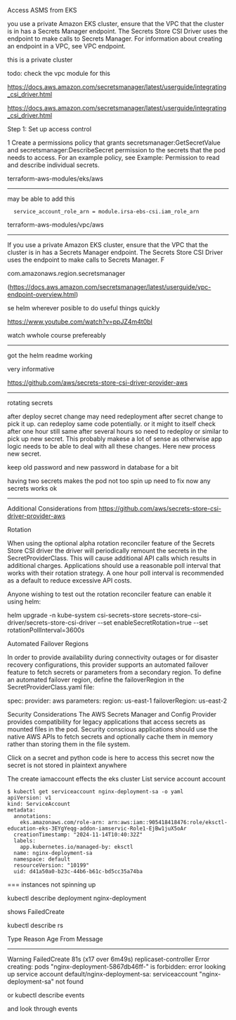 Access ASMS from EKS


you use a private Amazon EKS cluster, ensure that the VPC that the cluster is in has a Secrets Manager endpoint. The Secrets Store CSI Driver uses the endpoint to make calls to Secrets Manager. For information about creating an endpoint in a VPC, see VPC endpoint.



this is a private cluster


todo: check the vpc module for this








https://docs.aws.amazon.com/secretsmanager/latest/userguide/integrating_csi_driver.html

https://docs.aws.amazon.com/secretsmanager/latest/userguide/integrating_csi_driver.html

Step 1: Set up access control


1
    Create a permissions policy that grants secretsmanager:GetSecretValue and secretsmanager:DescribeSecret permission to the secrets that the pod needs to access. For an example policy, see Example: Permission to read and describe individual secrets.


terraform-aws-modules/eks/aws



---

may be able to add this



      service_account_role_arn = module.irsa-ebs-csi.iam_role_arn






terraform-aws-modules/vpc/aws


---


If you use a private Amazon EKS cluster, ensure that the VPC that the cluster is in has a Secrets Manager endpoint. The Secrets Store CSI Driver uses the endpoint to make calls to Secrets Manager. F





com.amazonaws.region.secretsmanager



(https://docs.aws.amazon.com/secretsmanager/latest/userguide/vpc-endpoint-overview.html)



se helm wherever posible to do useful things quickly

https://www.youtube.com/watch?v=ppJZ4m4t0bI

watch wwhole course prefereably


---


got the helm readme working

very informative

https://github.com/aws/secrets-store-csi-driver-provider-aws




---

rotating secrets

after deploy secret change may need redeployment after secret change to pick it up. can redeploy same code potentially. or it might to itself check after one hour still same after several hours so need to redeploy or similar to pick up new secret. This probably makese a lot of sense as otherwise app logic needs to be able to deal with all these changes.  Here new process new secret.

keep old password and new password in database for a bit


having two secrets makes the pod not too spin up need to fix
now any secrets works ok

---


Additional Considerations from https://github.com/aws/secrets-store-csi-driver-provider-aws

Rotation

When using the optional alpha rotation reconciler feature of the Secrets Store CSI driver the driver will periodically remount the secrets in the SecretProviderClass. This will cause additional API calls which results in additional charges. Applications should use a reasonable poll interval that works with their rotation strategy. A one hour poll interval is recommended as a default to reduce excessive API costs.

Anyone wishing to test out the rotation reconciler feature can enable it using helm:

helm upgrade -n kube-system csi-secrets-store secrets-store-csi-driver/secrets-store-csi-driver --set enableSecretRotation=true --set rotationPollInterval=3600s

Automated Failover Regions

In order to provide availability during connectivity outages or for disaster recovery configurations, this provider supports an automated failover feature to fetch secrets or parameters from a secondary region. To define an automated failover region, define the failoverRegion in the SecretProviderClass.yaml file:

spec:
  provider: aws
  parameters:
    region: us-east-1
    failoverRegion: us-east-2



Security Considerations
The AWS Secrets Manager and Config Provider provides compatibility for legacy applications that access secrets as mounted files in the pod. Security conscious applications should use the native AWS APIs to fetch secrets and optionally cache them in memory rather than storing them in the file system.


Click on a secret and python code is here to access this secret now the secret is not stored in plaintext anywhere




The create iamaccount effects the eks cluster
List service account account


```
$ kubectl get serviceaccount nginx-deployment-sa -o yaml
apiVersion: v1
kind: ServiceAccount
metadata:
  annotations:
    eks.amazonaws.com/role-arn: arn:aws:iam::905418418476:role/eksctl-education-eks-3EYgYeqg-addon-iamservic-Role1-EjBw1juX5oAr
  creationTimestamp: "2024-11-14T10:40:32Z"
  labels:
    app.kubernetes.io/managed-by: eksctl
  name: nginx-deployment-sa
  namespace: default
  resourceVersion: "10199"
  uid: d41a50a0-b23c-44b6-b61c-bd5cc35a74ba
```




=== instances not spinning up

 kubectl describe  deployment nginx-deployment

shows
FailedCreate


kubectl describe rs


Type     Reason        Age                   From                   Message
  ----     ------        ----                  ----                   -------
  Warning  FailedCreate  81s (x17 over 6m49s)  replicaset-controller  Error creating: pods "nginx-deployment-5867db46ff-" is forbidden: error looking up service account default/nginx-deployment-sa: serviceaccount "nginx-deployment-sa" not found



or kubectl describe events 

and look through events



